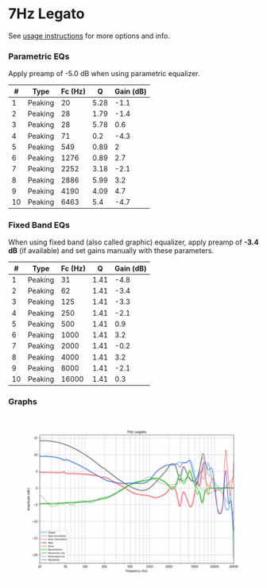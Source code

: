 # 7Hz Legato
See [usage instructions](https://github.com/jaakkopasanen/AutoEq#usage) for more options and info.

### Parametric EQs
Apply preamp of -5.0 dB when using parametric equalizer.

|   # | Type    |   Fc (Hz) |    Q |   Gain (dB) |
|-----|---------|-----------|------|-------------|
|   1 | Peaking |        20 | 5.28 |        -1.1 |
|   2 | Peaking |        28 | 1.79 |        -1.4 |
|   3 | Peaking |        28 | 5.78 |         0.6 |
|   4 | Peaking |        71 | 0.2  |        -4.3 |
|   5 | Peaking |       549 | 0.89 |         2   |
|   6 | Peaking |      1276 | 0.89 |         2.7 |
|   7 | Peaking |      2252 | 3.18 |        -2.1 |
|   8 | Peaking |      2886 | 5.99 |         3.2 |
|   9 | Peaking |      4190 | 4.09 |         4.7 |
|  10 | Peaking |      6463 | 5.4  |        -4.7 |

### Fixed Band EQs
When using fixed band (also called graphic) equalizer, apply preamp of **-3.4 dB** (if available) and set gains manually with these parameters.

|   # | Type    |   Fc (Hz) |    Q |   Gain (dB) |
|-----|---------|-----------|------|-------------|
|   1 | Peaking |        31 | 1.41 |        -4.8 |
|   2 | Peaking |        62 | 1.41 |        -3.4 |
|   3 | Peaking |       125 | 1.41 |        -3.3 |
|   4 | Peaking |       250 | 1.41 |        -2.1 |
|   5 | Peaking |       500 | 1.41 |         0.9 |
|   6 | Peaking |      1000 | 1.41 |         3.2 |
|   7 | Peaking |      2000 | 1.41 |        -0.2 |
|   8 | Peaking |      4000 | 1.41 |         3.2 |
|   9 | Peaking |      8000 | 1.41 |        -2.1 |
|  10 | Peaking |     16000 | 1.41 |         0.3 |

### Graphs
![](./7Hz%20Legato.png)
